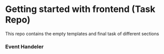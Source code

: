 # Getting started with frontend (Task Repo)
This repo contains the empty templates and final task of different sections

### Event Handeler
